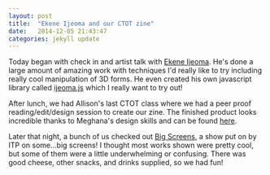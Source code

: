 ```yaml
---
layout: post
title:  "Ekene Ijeoma and our CTOT zine"
date:   2014-12-05 21:43:47
categories: jekyll update
---
```

Today began with check in and artist talk with [Ekene Ijeoma](http://ekeneijeoma.com/). He's done a large amount of amazing work with techniques I'd really like to try including really cool manipulation of 3D forms. He even created his own javascript library called [ijeoma.js](https://github.com/ekeneijeoma/ijeoma.js) which I really want to try out!

After lunch, we had Allison's last CTOT class where we had a peer proof reading/edit/design session to create our zine. The finished product looks incredible thanks to Meghana's design skills and can be found [here](https://github.com/allisonburtch/Critical-Theory-of-Technology/blob/master/zine.pdf).

Later that night, a bunch of us checked out [Big Screens](http://itp.nyu.edu/bigscreens/), a show put on by ITP on some...big screens! I thought most works shown were pretty cool, but some of them were a little underwhelming or confusing. There was good cheese, other snacks, and drinks supplied, so we had fun!
